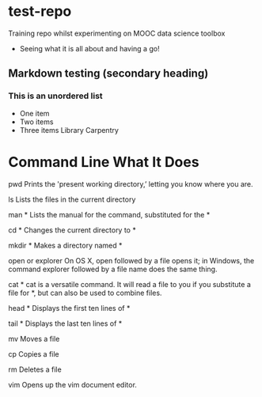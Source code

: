 # test-repo
Training repo whilst experimenting on MOOC data science toolbox
* Seeing what it is all about and having a go!

## Markdown testing (secondary heading)
### This is an unordered list
* One item
* Two items
* Three items
Library Carpentry

# Command	Line What It Does
pwd	 Prints the 'present working directory,’ letting you know where you are.

ls	 Lists the files in the current directory

man *	 Lists the manual for the command, substituted for the *

cd *	 Changes the current directory to *

mkdir *	 Makes a directory named *

open or explorer	 On OS X, open followed by a file opens it; in Windows, the command explorer followed by a file name does the same thing.

cat *	 cat is a versatile command. It will read a file to you if you substitute a file for *, but can also be used to combine files.

head *	Displays the first ten lines of *

tail *	Displays the last ten lines of *

mv	 Moves a file

cp	 Copies a file

rm	 Deletes a file

vim	 Opens up the vim document editor.

